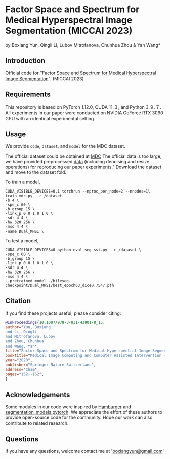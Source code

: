 # Factor Space and Spectrum for Medical Hyperspectral Image Segmentation (MICCAI 2023)
by Boxiang Yun, Qingli Li, Lubov Mitrofanova, Chunhua Zhou & Yan Wang*

## Introduction
Official code for "[Factor Space and Spectrum for Medical Hyperspectral Image Segmentation](https://link.springer.com/chapter/10.1007/978-3-031-43901-8_15)". (MICCAI 2023)

## Requirements
This repository is based on PyTorch 1.12.0, CUDA 11.３, and Python 3.９.７. All experiments in our paper were conducted on NVIDIA GeForce RTX 3090 GPU with an identical experimental setting.

## Usage
We provide `code`, `dataset`, and `model` for the MDC dataset.

The official dataset could be obtained at [MDC](http://bio-hsi.ecnu.edu.cn/) The official data is too large, we have provided preprocessed [data](https://www.kaggle.com/datasets/hfutybx/mhsi-choledoch-dataset-preprocessed-dataset) (including denoising and resize operations) for reproducing our paper experiments."
Download the dataset and move to the dataset fold.

To train a model,
```
CUDA_VISIBLE_DEVICES=0,1 torchrun --nproc_per_node=2 --nnodes=1\
train_mdc.py  -r /dataset
-b 4 \
-spe_c 60 \
-b_group 15 \
-link_p 0 0 1 0 1 0 \
-sdr 4 4 \
-hw 320 256 \
-msd 4 4 \
-name Dual_MHSI \
```

To test a model,
```
CUDA_VISIBLE_DEVICES=0 python eval_seg_sst.py  -r /dataset \
-spe_c 60 \
-b_group 15 \
-link_p 0 0 1 0 1 0 \
-sdr 4 4 \
-hw 320 256 \
-msd 4 4 \
--pretrained_model ./bileseg-checkpoint/Dual_MHSI/best_epoch63_dice0.7547.pth
```
## Citation
If you find these projects useful, please consider citing:

```bibtex
@InProceedings{10.1007/978-3-031-43901-8_15,
author="Yun, Boxiang
and Li, Qingli
and Mitrofanova, Lubov
and Zhou, Chunhua
and Wang, Yan",
title="Factor Space and Spectrum for Medical Hyperspectral Image Segmentation",
booktitle="Medical Image Computing and Computer Assisted Intervention -- MICCAI 2023",
year="2023",
publisher="Springer Nature Switzerland",
address="Cham",
pages="152--162",
}
```
## Acknowledgements
Some modules in our code were inspired by [Hamburger](https://github.com/Gsunshine/Enjoy-Hamburger) and [segmentation_models.pytorch](https://github.com/qubvel/segmentation_models.pytorch). We appreciate the effort of these authors to provide open-source code for the community. Hope our work can also contribute to related research.

## Questions
If you have any questions, welcome contact me at 'boxiangyun@gmail.com'
